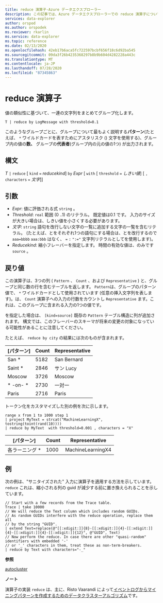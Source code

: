 ```yaml
---
title: reduce 演算子-Azure データエクスプローラー
description: この記事では、Azure データエクスプローラーでの reduce 演算子について説明します。
services: data-explorer
author: orspod
ms.author: orspodek
ms.reviewer: rkarlin
ms.service: data-explorer
ms.topic: reference
ms.date: 02/13/2020
ms.openlocfilehash: 42eb17b6aca5fc722597bcbf656f18c6d92ba545
ms.sourcegitcommit: 09da3f26b4235368297b8b9b604d4282228a443c
ms.translationtype: MT
ms.contentlocale: ja-JP
ms.lasthandoff: 07/28/2020
ms.locfileid: "87345863"
---
```

# <a name="reduce-operator"></a>reduce 演算子

値の類似性に基づいて、一連の文字列をまとめてグループ化します。

```kusto
T | reduce by LogMessage with threshold=0.1
```

このようなグループごとに、グループについて最もよく説明する**パターン**(たとえば、 `*` ワイルドカードを表すためにアスタリスク () 文字を使用する)、グループ内の値の**数、** グループの**代表者**(グループ内の元の値の1つ) が出力されます。

## <a name="syntax"></a>構文

*T* `|` `reduce` [ `kind` `=` *reducekind*] `by` *Expr* [ `with` [ `threshold` `=` *しきい値*] [ `,` `characters` `=` *文字*]]

## <a name="arguments"></a>引数

* *Expr*: 値に評価される式 `string` 。
* *Threshold*: `real` 範囲 (0 ..1) のリテラル。 既定値は0.1 です。 入力のサイズが大きい場合は、しきい値を小さくする必要があります。 
* *文字*: `string` 語句を改行しない文字の一覧に追加する文字の一覧を含むリテラル。 (たとえば、とをそれぞれ1つの語句にする場合は、とを改行するので `aaa=bbbb` `aaa:bbb` はなく、 `=` `:` `":="` 文字列リテラルとしてを使用します)。
* *Reducekind*: 縮小フレーバーを指定します。 時間の有効な値は、のみです `source` 。

## <a name="returns"></a>戻り値

この演算子は、3つの列 ( `Pattern` 、 `Count` 、および `Representative` ) と、グループと同じ数の行を含むテーブルを返します。 `Pattern`は、グループのパターン値で、 `*` ワイルドカードとして使用されています (任意の挿入文字列を表します)。は、 `Count` 演算子への入力の行数をカウントし `Representative` ます。これは、このグループに含まれる入力の1つの値です。

を指定した場合は、 `[kind=source]` 既存の `Pattern` テーブル構造に列が追加されます。
構文では、このフレーバーのスキーマが将来の変更の対象になっている可能性があることに注意してください。

たとえば、 `reduce by city` の結果には次のものが含まれます。 

|[パターン]     |Count |Representative|
|------------|------|--------------|
| San *      | 5182 |San Bernard   |
| Saint *    | 2846 |サン Lucy    |
| Moscow     | 3726 |Moscow        |
| \* -on- \* | 2730 |一対一  |
| Paris      | 2716 |Paris         |

トークン化をカスタマイズした別の例を次に示します。

<!-- csl: https://help.kusto.windows.net:443/Samples -->
```kusto
range x from 1 to 1000 step 1
| project MyText = strcat("MachineLearningX", tostring(toint(rand(10))))
| reduce by MyText  with threshold=0.001 , characters = "X" 
```

|[パターン]         |Count|Representative   |
|----------------|-----|-----------------|
|各ラーニング *|1000 |MachineLearningX4|

## <a name="examples"></a>例

次の例は、"サニタイズされた" 入力に演算子を適用する方法を示しています。 `reduce` これは、縮小される列の guid が減少する前に置き換えられることを示しています。

```kusto
// Start with a few records from the Trace table.
Trace | take 10000
// We will reduce the Text column which includes random GUIDs.
// As random GUIDs interfere with the reduce operation, replace them all
// by the string "GUID".
| extend Text=replace(@"[[:xdigit:]]{8}-[[:xdigit:]]{4}-[[:xdigit:]]{4}-[[:xdigit:]]{4}-[[:xdigit:]]{12}", @"GUID", Text)
// Now perform the reduce. In case there are other "quasi-random" identifiers with embedded '-'
// or '_' characters in them, treat these as non-term-breakers.
| reduce by Text with characters="-_"
```

**参照**

[autocluster](./autoclusterplugin.md)

**ノート**

演算子の実装 `reduce` は、主に、Risto Vaarandi によって[イベントログからマイニングパターンを作成するためのデータクラスターアルゴリズム](https://ristov.github.io/publications/slct-ipom03-web.pdf)です。
